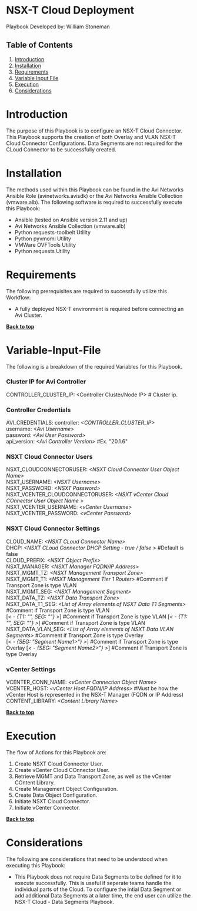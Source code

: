 # NSX-T Cloud Deployment

Playbook Developed by: William Stoneman</br>


## Table of Contents
1.	[Introduction](#Introduction)
1.	[Installation](#Installation)
1.	[Requirements](#Requirements)
1.	[Variable Input File](#Variable-Input-File)
1.	[Execution](#Execution)
1.	[Considerations](#Considerations)




# Introduction

The purpose of this Playbook is to configure an NSX-T Cloud Connector. This Playbook supports the creation of both Overlay and VLAN NSX-T Cloud Connector Configurations. Data Segments are not required for the CLoud Connector to be successfully created.

# Installation

The methods used within this Playbook can be found in the Avi Networks Ansible Role (avinetworks.avisdk) or the Avi Networks Ansible Collection (vmware.alb). The following software is required to successfully execute this Playbook:

- Ansible (tested on Ansible version 2.11 and up)
- Avi Networks Ansible Collection (vmware.alb)
- Python requests-toolbelt Utility
- Python pyvmomi Utility
- VMWare OVFTools Utility
- Python requests Utility

# Requirements

The following prerequisites are required to successfully utilize this Workflow:

* A fully deployed NSX-T environment is required before connecting an Avi Cluster.


**[Back to top](#table-of-contents)**


# Variable-Input-File

The following is a breakdown of the required Variables for this Playbook.

### Cluster IP for Avi Controller
CONTROLLER_CLUSTER_IP: <Controller Cluster/Node IP> # Cluster ip.

### Controller Credentials
AVI_CREDENTIALS:
  controller: *\<CONTROLLER_CLUSTER_IP\>*</br>
  username: *\<Avi Username\>*</br>
  password: *\<Avi User Password\>*</br>
  api_version: *\<Avi Controller Version\>* #Ex. "20.1.6"

### NSXT Cloud Connector Users
NSXT_CLOUDCONNECTORUSER: *\<NSXT Cloud Connector User Object Name\>*</br>
NSXT_USERNAME: *\<NSXT Username\>*</br>
NSXT_PASSWORD: *\<NSXT Password\>*</br>
NSXT_VCENTER_CLOUDCONNECTORUSER: *\<NSXT vCenter Cloud COnnector User Object Name \>*</br>
NSXT_VCENTER_USERNAME: *\<vCenter Username\>*</br>
NSXT_VCENTER_PASSWORD: *\<vCenter Password\>*</br>

### NSXT Cloud Connector Settings
CLOUD_NAME: *\<NSXT CLoud Connector Name\>*</br>
DHCP: *\<NSXT CLoud Connector DHCP Setting - true / false \>* #Default is false <br>
CLOUD_PREFIX: *\<NSXT Object Prefix\>*</br>
NSXT_MANAGER: *\<NSXT Manager FQDN/IP Address\>*</br>
NSXT_MGMT_TZ: *\<NSXT Management Transport Zone\>*</br>
NSXT_MGMT_T1: *\<NSXT Management Tier 1 Router\>* #Comment if Transport Zone is type VLAN</br>
NSXT_MGMT_SEG: *\<NSXT Management Segment\>*</br>
NSXT_DATA_TZ: *\<NSXT Data Transport Zone\>*</br>
NSXT_DATA_T1_SEG:  *\<List of Array elements of NSXT Data T1 Segments\>* #Comment if Transport Zone is type VLAN</br>
[*\< - {T1: "<T1 Router Name1>", SEG: "<Segment Name1>"} \>*] #Comment if Transport Zone is type VLAN
[*\< - {T1: "<T1 Router Name2>", SEG: "<Segment Name2>"} \>*] #Comment if Transport Zone is type VLAN
NSXT_DATA_VLAN_SEG: *\<List of Array elements of NSXT Data VLAN Segments\>* #Comment if Transport Zone is type Overlay</br> 
[*\< - {SEG: "Segment Name1>"} \>*] #Comment if Transport Zone is type Overlay
[*\< - {SEG: "Segment Name2>"} \>*] #Comment if Transport Zone is type Overlay


### vCenter Settings
VCENTER_CONN_NAME: *\<vCenter Connection Object Name\>*</br>
VCENTER_HOST: *\<vCenter Host FQDN/IP Address\>* #Must be how the vCenter Host is represented in the NSX-T Manager (FQDN or IP Address)</br>
CONTENT_LIBRARY: *\<Content Library Name\>*</br>


**[Back to top](#table-of-contents)**

# Execution

The flow of Actions for this Playbook are:

1.	Create NSXT Cloud Connector User.
2.	Create vCenter Cloud COnnector User.
3.	Retrieve MGMT and Data Transport Zone, as well as the vCenter COntent Library.
4.	Create Management Object Configuration.
5.	Create Data Object Configuration.
6.	Initiate NSXT Cloud Connector.
7.	Initiate vCenter Connector.


**[Back to top](#table-of-contents)**

# Considerations

The following are considerations that need to be understood when executing this Playbook:

* This Playbook does not require Data Segments to be defined for it to execute successfully. This is useful if seperate teams handle the individual parts of the Cloud. To configure the intial Data Segment or add additional Data Segments at a later time, the end user can utilize the NSX-T Cloud - Data Segments Playbook. 



